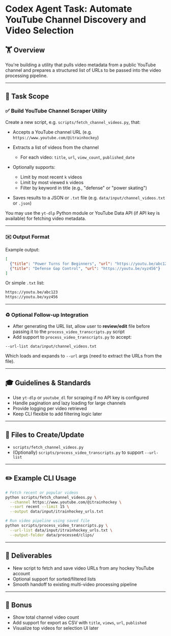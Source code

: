 # Codex Agent Task: Automate YouTube Channel Discovery and Video Selection

## 🏋️ Overview

You're building a utility that pulls video metadata from a public YouTube channel and prepares a structured list of URLs to be passed into the video processing pipeline.

---

## 📄 Task Scope

### ✅ Build YouTube Channel Scraper Utility

Create a new script, e.g. `scripts/fetch_channel_videos.py`, that:

* Accepts a YouTube channel URL (e.g. `https://www.youtube.com/@itrainhockey`)
* Extracts a list of videos from the channel

  * For each video: `title`, `url`, `view_count`, `published_date`
* Optionally supports:

  * Limit by most recent `k` videos
  * Limit by most viewed `k` videos
  * Filter by keyword in title (e.g., "defense" or "power skating")
* Saves results to a JSON or `.txt` file (e.g. `data/input/channel_videos.txt` or `.json`)

You may use the `yt-dlp` Python module or YouTube Data API (if API key is available) for fetching video metadata.

---

### ✉️ Output Format

Example output:

```json
[
  {"title": "Power Turns for Beginners", "url": "https://youtu.be/abc123"},
  {"title": "Defense Gap Control", "url": "https://youtu.be/xyz456"}
]
```

Or simple `.txt` list:

```txt
https://youtu.be/abc123
https://youtu.be/xyz456
```

---

### ♻️ Optional Follow-up Integration

* After generating the URL list, allow user to **review/edit** file before passing it to the `process_video_transcripts.py` script
* Add support to `process_video_transcripts.py` to accept:

```bash
--url-list data/input/channel_videos.txt
```

Which loads and expands to `--url` args (need to extract the URLs from the file).

---

## 🎓 Guidelines & Standards

* Use `yt-dlp` or `youtube_dl` for scraping if no API key is configured
* Handle pagination and lazy loading for large channels
* Provide logging per video retrieved
* Keep CLI flexible to add filtering logic later

---

## 📄 Files to Create/Update

* `scripts/fetch_channel_videos.py`
* (Optionally) `scripts/process_video_transcripts.py` to support `--url-list`

---

## ✏️ Example CLI Usage

```bash
# Fetch recent or popular videos
python scripts/fetch_channel_videos.py \
  --channel https://www.youtube.com/@itrainhockey \
  --sort recent --limit 15 \
  --output data/input/itrainhockey_urls.txt

# Run video pipeline using saved file
python scripts/process_video_transcripts.py \
  --url-list data/input/itrainhockey_urls.txt \
  --output-folder data/processed/clips/
```

---

## 📃 Deliverables

* New script to fetch and save video URLs from any hockey YouTube account
* Optional support for sorted/filtered lists
* Smooth handoff to existing multi-video processing pipeline

---

## 🌟 Bonus

* Show total channel video count
* Add support for export as CSV with `title`, `views`, `url`, `published`
* Visualize top videos for selection UI later
